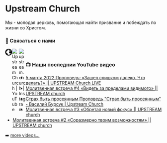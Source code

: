 # Upstream Church

Мы - молодая церковь, помогающая найти призвание и побеждать по жизни со Христом.

### 👥 Связаться с нами

[<img align="left" alt="upstream.life" width="22px" src="https://raw.githubusercontent.com/iconic/open-iconic/master/svg/globe.svg" />][website]
[<img align="left" alt="UpstreamChurch | YouTube" width="22px" src="https://cdn.jsdelivr.net/npm/simple-icons@v3/icons/youtube.svg" />][youtube]
[<img align="left" alt="upstream.church | Instagram" width="22px" src="https://cdn.jsdelivr.net/npm/simple-icons@v3/icons/instagram.svg" />][instagram]

<br />

### 📺 Наши последнии YouTube видео
<!-- YOUTUBE:START -->
- [5 марта 2022 Проповедь: «Зашел слишком далеко. Что делать?» || UPSTREAM Church LIVE](https://www.youtube.com/watch?v=oYFOZzrijyM)
- [Молитвенная встреча #4 «Видеть за пределами видимого» || UPSTREAM church](https://www.youtube.com/watch?v=HzDnsqjVQtM)
- [Страх быть просеянным Проповедь &quot;Страх быть просеянным&quot; - Василий Бурсук | Upstream Church](https://www.youtube.com/watch?v=MsF_GXlJOOU)
- [Молитвенная встреча #3 «Обретая новый фокус» || UPSTREAM church](https://www.youtube.com/watch?v=CwQZ4LDvFtc)
- [Молитвенная встреча #2 «Соразмерно твоим возможностям» || UPSTREAM church](https://www.youtube.com/watch?v=oX10ylM1ih0)
<!-- YOUTUBE:END -->

➡️ [more videos...](https://youtube.com/UpstreamChurch)

[website]: https://upstream.life/
[youtube]: https://youtube.com/UpstreamChurch
[instagram]: https://www.instagram.com/upstream.church
